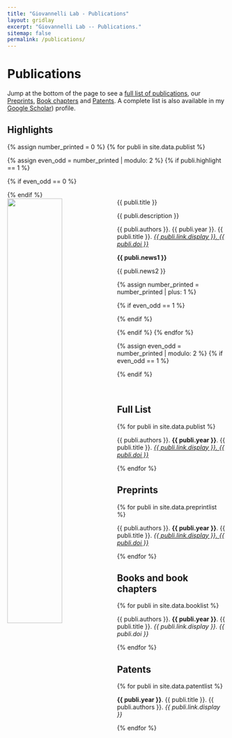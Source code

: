 ```yaml
---
title: "Giovannelli Lab - Publications"
layout: gridlay
excerpt: "Giovannelli Lab -- Publications."
sitemap: false
permalink: /publications/
---
```



# Publications

Jump at the bottom of the page to see a [full list of publications](#full-list), our [Preprints](#preprints), [Book chapters](#books-and-book-chapters) and [Patents](#patents). A complete list is also available in my [Google Scholar](https://scholar.google.com/citations?user=eYxwQpkAAAAJ&hl=en)) profile.

## Highlights

{% assign number_printed = 0 %}
{% for publi in site.data.publist %}

{% assign even_odd = number_printed | modulo: 2 %}
{% if publi.highlight == 1 %}

{% if even_odd == 0 %}
<div class="row">
{% endif %}

<div class="col-sm-6 clearfix">
 <div class="well">
  <div data-badge-popover="right" data-badge-type="donut" data-condensed="true" data-doi="{{ publi.doi }}" class="altmetric-embed" style="float: right; display: inline-block; clear: both;"></div><pubtit>{{ publi.title }}</pubtit>
  <img src="{{ site.url }}{{ site.baseurl }}/images/pubpic/{{ publi.image }}" class="img-responsive" width="50%" style="float: left" />
  <p>{{ publi.description }}</p>
  <p>{{ publi.authors }}. {{ publi.year }}. {{ publi.title }}. <em><a href="{{ publi.link.url }}">{{ publi.link.display }}. {{ publi.doi }}</a></em></p>
  <p class="text-danger"><strong> {{ publi.news1 }}</strong></p>
  <p> {{ publi.news2 }}</p>
 </div>
</div>

{% assign number_printed = number_printed | plus: 1 %}

{% if even_odd == 1 %}
</div>
{% endif %}

{% endif %}
{% endfor %}

{% assign even_odd = number_printed | modulo: 2 %}
{% if even_odd == 1 %}
</div>
{% endif %}

<p> &nbsp; </p>


## Full List
<script type='text/javascript' src='https://d1bxh8uas1mnw7.cloudfront.net/assets/embed.js'></script>


{% for publi in site.data.publist %}

  <div data-badge-popover="right" data-badge-type="4" data-condensed="true" data-doi="{{ publi.doi }}" class="altmetric-embed" style="float: right; display: inline-block; clear: both;"></div> {{ publi.authors }}. <strong>{{ publi.year }}</strong>. {{ publi.title }}. <em><a href="{{ publi.link.url }}">{{ publi.link.display }}. {{ publi.doi }}</a></em>


{% endfor %}

## Preprints
{% for publi in site.data.preprintlist %}

  <div data-badge-popover="right" data-badge-type="4" data-condensed="true" data-doi="{{ publi.doi }}" class="altmetric-embed" style="float: right; display: inline-block; clear: both;"></div> {{ publi.authors }}. <strong>{{ publi.year }}</strong>. {{ publi.title }}. <em><a href="{{ publi.link.url }}">{{ publi.link.display }}. {{ publi.doi }}</a></em>

{% endfor %}

## Books and book chapters

{% for publi in site.data.booklist %}

  <div data-badge-popover="right" data-badge-type="4" data-condensed="true" data-isbn="{{ publi.isbn }}" class="altmetric-embed" style="float: right; display: inline-block; clear: both;"></div> {{ publi.authors }}. <strong>{{ publi.year }}</strong>. {{ publi.title }}. <em>{{ publi.link.display }}. {{ publi.doi }}</em>

{% endfor %}

## Patents
{% for publi in site.data.patentlist %}

  <div data-badge-popover="right" data-badge-type="4" data-condensed="true" data-doi="{{ publi.link.display }}" class="altmetric-embed" style="float: right; display: inline-block; clear: both;"></div>  <strong>{{ publi.year }}</strong>. {{ publi.title }}. {{ publi.authors }}. <em>{{ publi.link.display }}</em>

{% endfor %}
